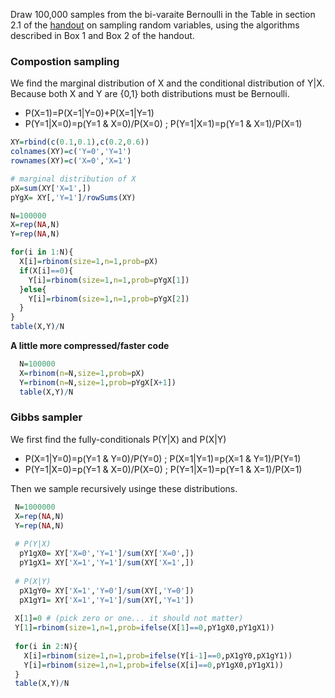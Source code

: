 
Draw 100,000 samples from the bi-varaite Bernoulli in the Table in section 2.1 of the [handout](https://github.com/gdlc/STAT_COMP/blob/master/SimulatingRandomVariables.pdf) on sampling
random variables, using the algorithms described in Box 1 and Box 2 of the handout.


### Compostion sampling

We find the marginal distribution of X and the conditional distribution of Y|X. Because both X and Y are {0,1} both distributions must be Bernoulli.

  - P(X=1)=P(X=1|Y=0)+P(X=1|Y=1)
  - P(Y=1|X=0)=p(Y=1 & X=0)/P(X=0) ;  P(Y=1|X=1)=p(Y=1 & X=1)/P(X=1)
  
```r
XY=rbind(c(0.1,0.1),c(0.2,0.6))
colnames(XY)=c('Y=0','Y=1')
rownames(XY)=c('X=0','X=1')

# marginal distribution of X
pX=sum(XY['X=1',])
pYgX= XY[,'Y=1']/rowSums(XY)

N=100000
X=rep(NA,N)
Y=rep(NA,N)

for(i in 1:N){
  X[i]=rbinom(size=1,n=1,prob=pX)
  if(X[i]==0){
    Y[i]=rbinom(size=1,n=1,prob=pYgX[1])
  }else{
    Y[i]=rbinom(size=1,n=1,prob=pYgX[2])  
  }
}
table(X,Y)/N

```
**A little more compressed/faster code**

```r
  N=100000
  X=rbinom(n=N,size=1,prob=pX)
  Y=rbinom(n=N,size=1,prob=pYgX[X+1])
  table(X,Y)/N
```

### Gibbs sampler

We first find the fully-conditionals P(Y|X) and P(X|Y)

 - P(X=1|Y=0)=p(Y=1 & Y=0)/P(Y=0) ;  P(X=1|Y=1)=p(X=1 & Y=1)/P(Y=1)
 - P(Y=1|X=0)=p(Y=1 & X=0)/P(X=0) ;  P(Y=1|X=1)=p(Y=1 & X=1)/P(X=1)
 
Then we sample recursively usinge these distributions.

```r
 N=1000000
 X=rep(NA,N)
 Y=rep(NA,N)
 
 # P(Y|X)
  pY1gX0= XY['X=0','Y=1']/sum(XY['X=0',])
  pY1gX1= XY['X=1','Y=1']/sum(XY['X=1',])
 
 # P(X|Y)
  pX1gY0= XY['X=1','Y=0']/sum(XY[,'Y=0'])
  pX1gY1= XY['X=1','Y=1']/sum(XY[,'Y=1'])
  
 X[1]=0 # (pick zero or one... it should not matter)
 Y[1]=rbinom(size=1,n=1,prob=ifelse(X[1]==0,pY1gX0,pY1gX1))
 
 for(i in 2:N){
   X[i]=rbinom(size=1,n=1,prob=ifelse(Y[i-1]==0,pX1gY0,pX1gY1))
   Y[i]=rbinom(size=1,n=1,prob=ifelse(X[i]==0,pY1gX0,pY1gX1))
 }
 table(X,Y)/N
```

